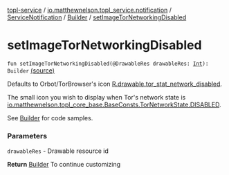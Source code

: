 [topl-service](../../../index.md) / [io.matthewnelson.topl_service.notification](../../index.md) / [ServiceNotification](../index.md) / [Builder](index.md) / [setImageTorNetworkingDisabled](./set-image-tor-networking-disabled.md)

# setImageTorNetworkingDisabled

`fun setImageTorNetworkingDisabled(@DrawableRes drawableRes: `[`Int`](https://kotlinlang.org/api/latest/jvm/stdlib/kotlin/-int/index.html)`): Builder` [(source)](https://github.com/05nelsonm/TorOnionProxyLibrary-Android/blob/master/topl-service/src/main/java/io/matthewnelson/topl_service/notification/ServiceNotification.kt#L258)

Defaults to Orbot/TorBrowser's icon [R.drawable.tor_stat_network_disabled](#).

The small icon you wish to display when Tor's network state is
[io.matthewnelson.topl_core_base.BaseConsts.TorNetworkState.DISABLED](../../../..//topl-core-base/io.matthewnelson.topl_core_base/-base-consts/-tor-network-state/-companion/-d-i-s-a-b-l-e-d.md).

See [Builder](index.md) for code samples.

### Parameters

`drawableRes` - Drawable resource id

**Return**
[Builder](index.md) To continue customizing

